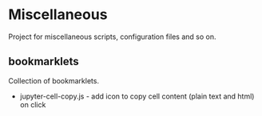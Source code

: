 # Miscellaneous

Project for miscellaneous scripts, configuration files and so on.

## bookmarklets

Collection of bookmarklets.

- jupyter-cell-copy.js - add icon to copy cell content (plain text and html) on click

